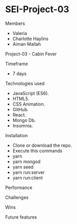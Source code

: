 # SEI-Project-03

Members
- Valeria
- Charlotte Haylins
- Aiman Mallah

Project-03 - Cabin Fever

Timeframe
- 7 days

Technologies used

- JavaScript (ES6).
- HTML5.
- CSS Animation.
- GitHub.
- React.
- Mongo Db.
- Insomnia.


Installation
- Clone or download the repo.
- Execute this commands
- yarn
- yarn mongod
- yarn seed
- yarn run:server
- yarn run:client

Performance

Challenges

Wins

Future features
